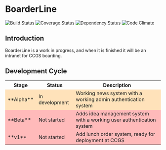 BoarderLine
===========

[![Build Status](https://travis-ci.org/davblayn/boarderline.png)](https://travis-ci.org/davblayn/boarderline)
[![Coverage Status](https://coveralls.io/repos/davblayn/boarderline/badge.png?branch=master)](https://coveralls.io/r/davblayn/boarderline)
[![Dependency Status](https://gemnasium.com/davblayn/boarderline.png)](https://gemnasium.com/davblayn/boarderline)
[![Code Climate](https://codeclimate.com/github/davblayn/boarderline.png)](https://codeclimate.com/github/davblayn/boarderline)

Introduction
------------
BoarderLine is a work in progress, and when it is finished it will be an intranet for CCGS boarding.

Development Cycle
-----------------

<table>
  <tr>
    <th>Stage</th>
    <th>Status</th>
    <th>Description</th>
  </tr>
  <tr style="background-color: #FFE2BA;">
    <td>**Alpha**</td>
    <td>In development</td>
    <td>Working news system with a working admin authentication system</td>
  </tr>
  
  <tr style="background-color: #FFBABA;">
    <td>**Beta**</td>
    <td>Not started</td>
    <td>Adds idea management system with a working user authentication system</td>
  </tr>
  
  <tr style="background-color: #FFBABA;">
    <td>**v1**</td>
    <td>Not started</td>
    <td>Add lunch order system, ready for deployment at CCGS</td>
  </td>
</table

